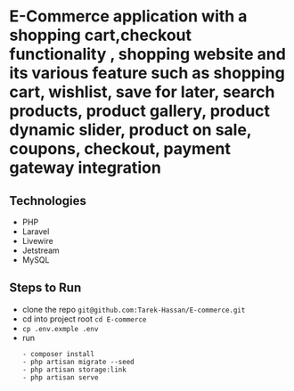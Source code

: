 # E-Commerce application with a shopping cart,checkout functionality , shopping website and its various feature such as shopping cart, wishlist, save for later, search products, product gallery, product dynamic slider, product on sale, coupons, checkout, payment gateway integration 

## Technologies
- PHP
- Laravel
- Livewire
- Jetstream
- MySQL


## Steps to Run
- clone the repo ```git@github.com:Tarek-Hassan/E-commerce.git ```
- cd into project root ```cd E-commerce```
-  ```cp .env.exmple .env```
- run
    ```
    - composer install
    - php artisan migrate --seed
    - php artisan storage:link
    - php artisan serve
    ```